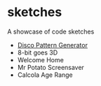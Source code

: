 # sketches
A showcase of code sketches

- [Disco Pattern Generator](sketches/github/sketches/disco_patter_generator/index.html)
- 8-bit goes 3D
- Welcome Home
- Mr Potato Screensaver
- Calcola Age Range